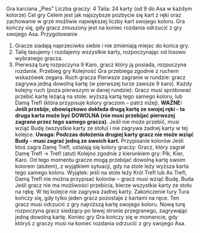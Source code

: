 Gra karciana „Pies”
Liczba graczy: 4
Talia: 24 karty (od 9 do Asa w każdym kolorze)
Cel gry
Celem jest jak najszybsze pozbycie się kart z ręki oraz zachowanie w grze możliwie największej liczby kart swojego koloru. Gra kończy się, gdy
gracz zmuszony jest na koniec rozdania odrzucić z gry swojego Asa.
Przygotowanie
1. Gracze siadają naprzeciwko siebie i nie zmieniają miejsc do końca gry.
2. Talię tasujemy i rozdajemy wszystkie karty, rozpoczynając od losowo wybranego gracza.
3. Pierwszą turę rozpoczyna 9 Karo, gracz który ją posiada, rozpoczyna rozdanie.
   Przebieg gry
   Kolejność
   Gra przebiega zgodnie z ruchem wskazówek zegara.
   Ruch gracza
   Pierwsze zagranie w rundzie: gracz zagrywa jedną dowolną kartę (w pierwszej turze zawsze 9 karo).
   Każdy kolejny ruch (poza pierwszym w danej rundzie):
   Gracz musi spróbować przebić kartę leżącą na stole:
   wyższą kartą tego samego koloru, lub
   Damą Trefl (która przypisuje kolory graczom – patrz niżej).
   **WAŻNE: Jeśli przebije, obowiązkowo dokłada drugą kartę ze swojej ręki - ta druga karta może być DOWOLNA (nie musi przebijać pierwszej zagrane przez tego samego gracza).**
   Jeśli nie może przebić, musi wziąć Budę (wszystkie karty ze stołu) i nie zagrywa żadnej karty w tej kolejce.
   **Uwaga: Podczas dołożenia drugiej karty gracz nie może wziąć Budy - musi zagrać jedną ze swoich kart.**
   Przypisanie kolorów
   Jeśli ktoś zagra Damę Trefl, ustalają się kolory graczy:
   Gracz, który zagrał Damę Trefl → Trefl (atut)
   Kolejno zgodnie z kierunkiem gry: Pik, Kier, Karo.
   Od tego momentu gracze mogą przebijać dowolną kartę swoim kolorem (atutem), z wyjątkiem sytuacji, gdy na stole leży wyższa karta
   tego samego koloru.
   Wyjątek: jeśli na stole leży Król Trefl lub As Trefl, Damą Trefl nie można przypisać kolorów – gracz musi wziąć Budę.
   Buda
   Jeśli gracz nie ma możliwości przebicia, bierze wszystkie karty ze stołu na rękę.
   W tej kolejce nie zagrywa żadnej karty.
   Zakończenie tury
   Tura kończy się, gdy tylko jeden gracz pozostaje z kartami na ręce.
   Ten gracz musi odrzucić z gry najniższą kartę swojego koloru.
   Nową turę rozpoczyna gracz siedzący po lewej stronie przegranego, zagrywając jedną dowolną kartę.
   Koniec gry
   Gra kończy się w momencie, gdy któryś z graczy musi na koniec rozdania odrzucić z gry swojego Asa.